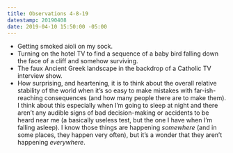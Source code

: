 ```yaml
---
title: Observations 4-8-19
datestamp: 20190408
date: 2019-04-10 15:50:00 -05:00
---
```


- Getting smoked aioli on my sock.
- Turning on the hotel TV to find a sequence of a baby bird falling down the face of a cliff and somehow surviving.
- The faux Ancient Greek landscape in the backdrop of a Catholic TV interview show.
- How surprising, and heartening, it is to think about the overall relative stability of the world when it’s so easy to make mistakes with far-ish-reaching consequences (and how many people there are to make them). I think about this especially when I’m going to sleep at night and there aren’t any audible signs of bad decision-making or accidents to be heard near me (a basically useless test, but the one I have when I’m falling asleep). I know those things are happening *somewhere* (and in some places, they happen very often), but it’s a wonder that they aren’t happening *everywhere*.
